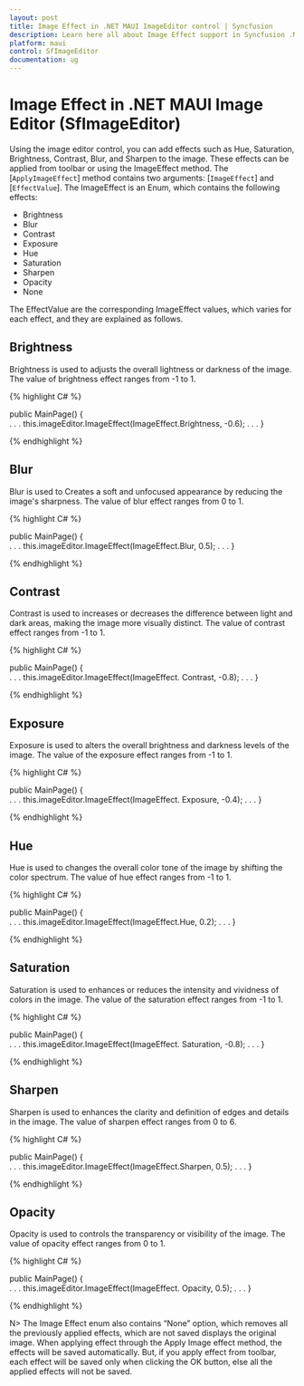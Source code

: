 ```yaml
---
layout: post
title: Image Effect in .NET MAUI ImageEditor control | Syncfusion
description: Learn here all about Image Effect support in Syncfusion .NET MAUI Image Editor (SfImageEditor) control and more.
platform: maui
control: SfImageEditor
documentation: ug
---
```


# Image Effect in .NET MAUI Image Editor (SfImageEditor)

Using the image editor control, you can add effects such as Hue, Saturation, Brightness, Contrast, Blur, and Sharpen to the image. These effects can be applied from toolbar or using the ImageEffect method. The [`ApplyImageEffect`] method contains two arguments: [`ImageEffect`] and [`EffectValue`]. The ImageEffect is an Enum, which contains the following effects:

* Brightness
* Blur
* Contrast
* Exposure
* Hue
* Saturation
* Sharpen 
* Opacity
* None

The EffectValue are the corresponding ImageEffect values, which varies for each effect, and they are explained as follows.

## Brightness

Brightness is used to adjusts the overall lightness or darkness of the image. The value of brightness effect ranges from -1 to 1.

{% highlight C# %}

public MainPage()
{               
    . . .
    this.imageEditor.ImageEffect(ImageEffect.Brightness, -0.6);
    . . .
}

{% endhighlight %}


## Blur

Blur is used to Creates a soft and unfocused appearance by reducing the image's sharpness. The value of blur effect ranges from 0 to 1.

{% highlight C# %}

public MainPage()
{               
    . . .
    this.imageEditor.ImageEffect(ImageEffect.Blur, 0.5);
    . . .
}

{% endhighlight %}


## Contrast

Contrast is used to increases or decreases the difference between light and dark areas, making the image more visually distinct. The value of contrast effect ranges from -1 to 1.

{% highlight C# %}

public MainPage()
{               
    . . .
    this.imageEditor.ImageEffect(ImageEffect. Contrast, -0.8);
    . . .
}

{% endhighlight %}


## Exposure

Exposure is used to alters the overall brightness and darkness levels of the image. The value of the exposure effect ranges from -1 to 1.

{% highlight C# %}

public MainPage()
{               
    . . .
    this.imageEditor.ImageEffect(ImageEffect. Exposure, -0.4);
    . . .
}

{% endhighlight %}



## Hue

Hue is used to changes the overall color tone of the image by shifting the color spectrum. The value of hue effect ranges from -1 to 1.

{% highlight C# %}

public MainPage()
{               
    . . .
    this.imageEditor.ImageEffect(ImageEffect.Hue, 0.2);
    . . .
}

{% endhighlight %}


## Saturation

Saturation is used to enhances or reduces the intensity and vividness of colors in the image. The value of the saturation effect ranges from -1 to 1.

{% highlight C# %}

public MainPage()
{               
    . . .
    this.imageEditor.ImageEffect(ImageEffect. Saturation, -0.8);
    . . .
}

{% endhighlight %}




## Sharpen

Sharpen is used to enhances the clarity and definition of edges and details in the image. The value of sharpen effect ranges from 0 to 6.

{% highlight C# %}

public MainPage()
{               
    . . .
    this.imageEditor.ImageEffect(ImageEffect.Sharpen, 0.5);
    . . .
}

{% endhighlight %}

## Opacity

Opacity is used to controls the transparency or visibility of the image. The value of opacity effect ranges from 0 to 1.

{% highlight C# %}

public MainPage()
{               
    . . .
    this.imageEditor.ImageEffect(ImageEffect. Opacity, 0.5);
    . . .
}

{% endhighlight %}

N> The Image Effect enum also contains “None” option, which removes all the previously applied effects, which are not saved displays the original image. When applying effect through the Apply Image effect method, the effects will be saved automatically. But, if you apply effect from toolbar, each effect will be saved only when clicking the OK button, else all the applied effects will not be saved.

